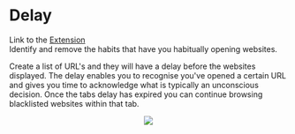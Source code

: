 # Delay  
Link to the [Extension](https://chrome.google.com/webstore/detail/delay/fbhbfbladmbgakfkccbfjpbabagjcmid)  
Identify and remove the habits that have you habitually opening websites.

Create a list of URL's and they will have a delay before the websites displayed. The delay enables you to recognise you've opened a certain URL and gives you time to acknowledge what is typically an unconscious decision. 
Once the tabs delay has expired you can continue browsing blacklisted websites within that tab.

<p align="center">
  <img src="https://lh3.googleusercontent.com/RMXoN8SddGnbCaCECVSj49Ujf5XXQo6JL0GlZ2cnRm-o89-niVM2DFGQXtuv4xkhsy-80uaEoA=w640-h400-e365"/>
</p>
